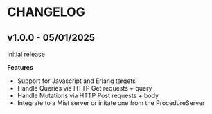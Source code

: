 # CHANGELOG

## v1.0.0 - 05/01/2025

Initial release

**Features**

- Support for Javascript and Erlang targets
- Handle Queries via HTTP Get requests + query
- Handle Mutations via HTTP Post requests + body
- Integrate to a Mist server or initate one from the ProcedureServer